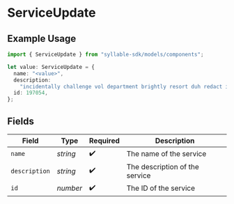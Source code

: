 # ServiceUpdate

## Example Usage

```typescript
import { ServiceUpdate } from "syllable-sdk/models/components";

let value: ServiceUpdate = {
  name: "<value>",
  description:
    "incidentally challenge vol department brightly resort duh redact indeed",
  id: 197054,
};
```

## Fields

| Field                          | Type                           | Required                       | Description                    |
| ------------------------------ | ------------------------------ | ------------------------------ | ------------------------------ |
| `name`                         | *string*                       | :heavy_check_mark:             | The name of the service        |
| `description`                  | *string*                       | :heavy_check_mark:             | The description of the service |
| `id`                           | *number*                       | :heavy_check_mark:             | The ID of the service          |